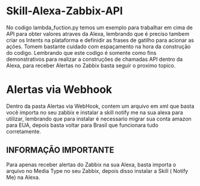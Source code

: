 # Skill-Alexa-Zabbix-API

No codigo lambda_fuction.py temos um exemplo para trabalhar em cima de API para obter valores atraves da Alexa, lembrando que é preciso tambem criar os Intents na plataforma e definidir as frases de gatilho para acionar as ações.
Tomem bastante cuidado com espaçamento na hora da construção do codigo.
Lembrando que este codigo é somente como fins demonstrativos para realizar a construções de chamadas API dentro da Alexa, para receber Alertas no Zabbix basta seguir o proximo topico.


# Alertas via Webhook

Dentro da pasta Alertas via WebHook, contem um arquivo em xml que basta você importa no seu zabbix e instalar a skill notify me na sua alexa para utilizar, lembrando que para instalar é necessario migrar sua conta amazon para EUA, depois basta voltar para Brasil que funcionara tudo corretamente.


## INFORMAÇÃO IMPORTANTE

Para apenas receber alertas do Zabbix na sua Alexa, basta importa o arquivo no Media Type no seu Zabbix, depois disso instalar a Skill ( Notify Me) na Alexa.
